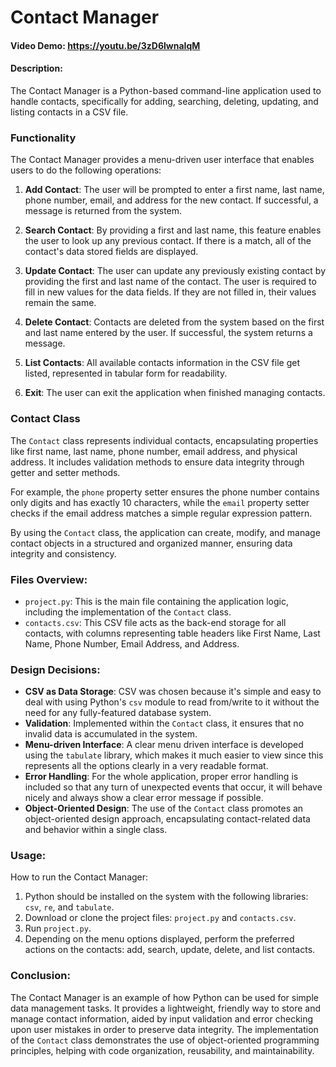 # Contact Manager

#### Video Demo: https://youtu.be/3zD6lwnaIqM

#### Description:
The Contact Manager is a Python-based command-line application used to handle contacts, specifically for adding, searching, deleting, updating, and listing contacts in a CSV file.

### Functionality
The Contact Manager provides a menu-driven user interface that enables users to do the following operations:

1. **Add Contact**: The user will be prompted to enter a first name, last name, phone number, email, and address for the new contact. If successful, a message is returned from the system.

2. **Search Contact**: By providing a first and last name, this feature enables the user to look up any previous contact. If there is a match, all of the contact's data stored fields are displayed.

3. **Update Contact**: The user can update any previously existing contact by providing the first and last name of the contact. The user is required to fill in new values for the data fields. If they are not filled in, their values remain the same.

4. **Delete Contact**: Contacts are deleted from the system based on the first and last name entered by the user. If successful, the system returns a message.

5. **List Contacts**: All available contacts information in the CSV file get listed, represented in tabular form for readability.

6. **Exit**: The user can exit the application when finished managing contacts.

### Contact Class
The `Contact` class represents individual contacts, encapsulating properties like first name, last name, phone number, email address, and physical address. It includes validation methods to ensure data integrity through getter and setter methods.

For example, the `phone` property setter ensures the phone number contains only digits and has exactly 10 characters, while the `email` property setter checks if the email address matches a simple regular expression pattern.

By using the `Contact` class, the application can create, modify, and manage contact objects in a structured and organized manner, ensuring data integrity and consistency.

### Files Overview:
- `project.py`: This is the main file containing the application logic, including the implementation of the `Contact` class.
- `contacts.csv`: This CSV file acts as the back-end storage for all contacts, with columns representing table headers like First Name, Last Name, Phone Number, Email Address, and Address.

### Design Decisions:
- **CSV as Data Storage**: CSV was chosen because it's simple and easy to deal with using Python's `csv` module to read from/write to it without the need for any fully-featured database system.
- **Validation**: Implemented within the `Contact` class,  it ensures that no invalid data is accumulated in the system.
- **Menu-driven Interface**: A clear menu driven interface is developed using the `tabulate` library, which makes it much easier to view since this represents all the options clearly in a very readable format.
- **Error Handling**: For the whole application, proper error handling is included so that any turn of unexpected events that occur, it will behave nicely and always show a clear error message if possible.
- **Object-Oriented Design**: The use of the `Contact` class promotes an object-oriented design approach, encapsulating contact-related data and behavior within a single class.

### Usage:
How to run the Contact Manager:

1. Python should be installed on the system with the following libraries: `csv`, `re`, and `tabulate`.
2. Download or clone the project files: `project.py` and `contacts.csv`.
3. Run `project.py`.
4. Depending on the menu options displayed, perform the preferred actions on the contacts: add, search, update, delete, and list contacts.

### Conclusion:
The Contact Manager is an example of how Python can be used for simple data management tasks. It provides a lightweight, friendly way to store and manage contact information, aided by input validation and error checking upon user mistakes in order to preserve data integrity. The implementation of the `Contact` class demonstrates the use of object-oriented programming principles, helping with code organization, reusability, and maintainability.
